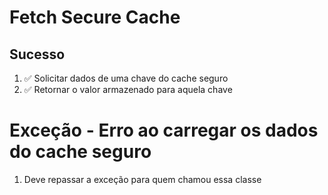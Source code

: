 # Fetch Secure Cache

## Sucesso
1. ✅ Solicitar dados de uma chave do cache seguro
2. ✅ Retornar o valor armazenado para aquela chave

# Exceção - Erro ao carregar os dados do cache seguro
1. Deve repassar a exceção para quem chamou essa classe

